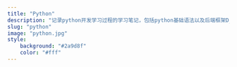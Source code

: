 ```yaml
---
title: "Python"
description: "记录python开发学习过程的学习笔记，包括python基础语法以及后端框架Django、DRF、flask等等"
slug: "python"
image: "python.jpg"
style:
    background: "#2a9d8f"
    color: "#fff"
---
```

